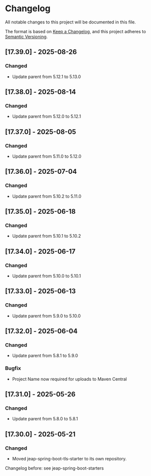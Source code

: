 # Changelog

All notable changes to this project will be documented in this file.

The format is based on [Keep a Changelog](https://keepachangelog.com/en/1.0.0/), and this project adheres
to [Semantic Versioning](https://semver.org/spec/v2.0.0.html).

## [17.39.0] - 2025-08-26

### Changed

- Update parent from 5.12.1 to 5.13.0

## [17.38.0] - 2025-08-14

### Changed

- Update parent from 5.12.0 to 5.12.1

## [17.37.0] - 2025-08-05

### Changed

- Update parent from 5.11.0 to 5.12.0

## [17.36.0] - 2025-07-04

### Changed

- Update parent from 5.10.2 to 5.11.0

## [17.35.0] - 2025-06-18

### Changed

- Update parent from 5.10.1 to 5.10.2

## [17.34.0] - 2025-06-17

### Changed

- Update parent from 5.10.0 to 5.10.1

## [17.33.0] - 2025-06-13

### Changed

- Update parent from 5.9.0 to 5.10.0

## [17.32.0] - 2025-06-04

### Changed

- Update parent from 5.8.1 to 5.9.0

### Bugfix

- Project Name now required for uploads to Maven Central

## [17.31.0] - 2025-05-26

### Changed

- Update parent from 5.8.0 to 5.8.1

## [17.30.0] - 2025-05-21

### Changed

- Moved jeap-spring-boot-tls-starter to its own repository.


Changelog before: see jeap-spring-boot-starters
